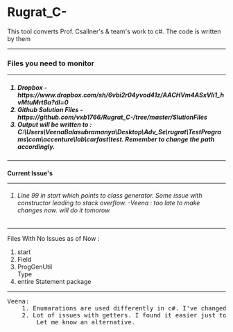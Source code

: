 # Rugrat_C-
This tool converts Prof. Csallner's &amp; team's work to c#. The code is written by them<br><hr>
<h3>Files you need to monitor</h3><hr>
<h5><ol><li> Dropbox - https://www.dropbox.com/sh/6vbi2r04yvod41z/AACHVm4ASxVli1_hvMtuMrt8a?dl=0</li>
<li>Github Solution Files - https://github.com/vxb1766/Rugrat_C-/tree/master/SlutionFiles</li>
<li>Output will be written to : C:\Users\VeenaBalasubramanya\Desktop\Adv_Se\rugrat\TestPrograms\com\accenture\lab\carfast\test. Remember to change the path accordingly.</li>
</h5>
<hr>
<h4>Current Issue's<hr>
<h6><ol><li>Line 99 in start which points to class generator. Some issue with constructor leading to stack overflow.
-Veena : too late to make changes now. will do it tomorow.</li></ol></h6>
</h4><hr>


Files With No Issues as of Now :<ol><li> start</li><li>Field</li><li>ProgGenUtil</li>Type<li>entire Statement package</li></ol>
<hr><pre>
Veena:
    1. Enumarations are used differently in c#. I've changed class Type in edu.uta.cse.proggen.classLevelElements 
    2. Lot of issues with getters. I found it easier just to have the method as getMethod() and call this. 
        Let me know an alternative.
